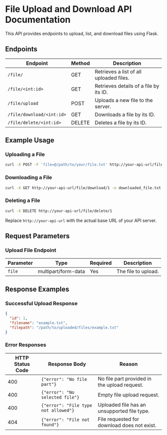 # File Upload and Download API Documentation

This API provides endpoints to upload, list, and download files using Flask.

## Endpoints

| Endpoint                  | Method | Description                             |
|---------------------------|--------|-----------------------------------------|
| `/file/`                  | GET    | Retrieves a list of all uploaded files. |
| `/file/<int:id>`          | GET    | Retrieves details of a file by its ID.  |
| `/file/upload`            | POST   | Uploads a new file to the server.       |
| `/file/download/<int:id>` | GET    | Downloads a file by its ID.             |
| `/file/delete/<int:id>`   | DELETE | Deletes a file by its ID.               |

## Example Usage

### Uploading a File

```bash
curl -X POST -F 'file=@/path/to/your/file.txt' http://your-api-url/file/upload
```

### Downloading a File

```bash
curl -X GET http://your-api-url/file/download/1 -o downloaded_file.txt
```

### Deleting a File

```bash
curl -X DELETE http://your-api-url/file/delete/1
```

Replace `http://your-api-url` with the actual base URL of your API server.

## Request Parameters

### Upload File Endpoint

| Parameter | Type                | Required | Description         |
|-----------|---------------------|----------|---------------------|
| `file`    | multipart/form-data | Yes      | The file to upload. |

## Response Examples

### Successful Upload Response

```json
{
  "id": 1,
  "filename": "example.txt",
  "filepath": "/path/to/uploaded/files/example.txt"
}
```

### Error Responses

| HTTP Status Code | Response Body                        | Reason                                       |
|------------------|--------------------------------------|----------------------------------------------|
| 400              | `{"error": "No file part"}`          | No file part provided in the upload request. |
| 400              | `{"error": "No selected file"}`      | Empty file upload request.                   |
| 400              | `{"error": "File type not allowed"}` | Uploaded file has an unsupported file type.  |
| 404              | `{"error": "File not found"}`        | File requested for download does not exist.  |

